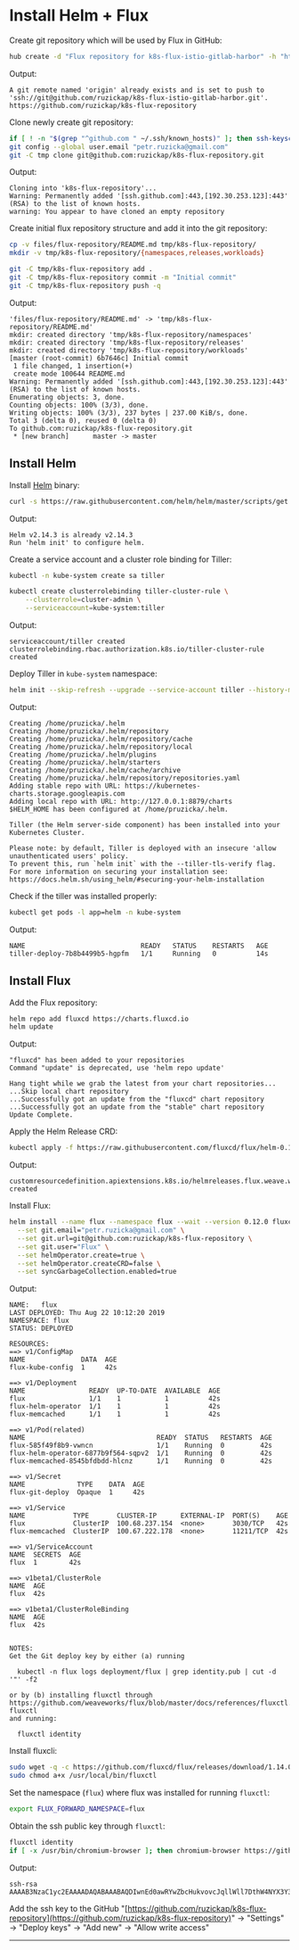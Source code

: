 # Install Helm + Flux

Create git repository which will be used by Flux in GitHub:

```bash
hub create -d "Flux repository for k8s-flux-istio-gitlab-harbor" -h "https://ruzickap.github.io/k8s-flux-istio-gitlab-harbor/" ruzickap/k8s-flux-repository
```

Output:

```text
A git remote named 'origin' already exists and is set to push to 'ssh://git@github.com/ruzickap/k8s-flux-istio-gitlab-harbor.git'.
https://github.com/ruzickap/k8s-flux-repository
```

Clone newly create git repository:

```bash
if [ ! -n "$(grep "^github.com " ~/.ssh/known_hosts)" ]; then ssh-keyscan github.com >> ~/.ssh/known_hosts 2>/dev/null; fi
git config --global user.email "petr.ruzicka@gmail.com"
git -C tmp clone git@github.com:ruzickap/k8s-flux-repository.git
```

Output:

```text
Cloning into 'k8s-flux-repository'...
Warning: Permanently added '[ssh.github.com]:443,[192.30.253.123]:443' (RSA) to the list of known hosts.
warning: You appear to have cloned an empty repository
```

Create initial flux repository structure and add it into the git repository:

```bash
cp -v files/flux-repository/README.md tmp/k8s-flux-repository/
mkdir -v tmp/k8s-flux-repository/{namespaces,releases,workloads}

git -C tmp/k8s-flux-repository add .
git -C tmp/k8s-flux-repository commit -m "Initial commit"
git -C tmp/k8s-flux-repository push -q
```

Output:

```text
'files/flux-repository/README.md' -> 'tmp/k8s-flux-repository/README.md'
mkdir: created directory 'tmp/k8s-flux-repository/namespaces'
mkdir: created directory 'tmp/k8s-flux-repository/releases'
mkdir: created directory 'tmp/k8s-flux-repository/workloads'
[master (root-commit) 6b7646c] Initial commit
 1 file changed, 1 insertion(+)
 create mode 100644 README.md
Warning: Permanently added '[ssh.github.com]:443,[192.30.253.123]:443' (RSA) to the list of known hosts.
Enumerating objects: 3, done.
Counting objects: 100% (3/3), done.
Writing objects: 100% (3/3), 237 bytes | 237.00 KiB/s, done.
Total 3 (delta 0), reused 0 (delta 0)
To github.com:ruzickap/k8s-flux-repository.git
 * [new branch]      master -> master
```

## Install Helm

Install [Helm](https://helm.sh/) binary:

```bash
curl -s https://raw.githubusercontent.com/helm/helm/master/scripts/get | bash -s -- --version v2.14.3
```

Output:

```text
Helm v2.14.3 is already v2.14.3
Run 'helm init' to configure helm.
```

Create a service account and a cluster role binding for Tiller:

```bash
kubectl -n kube-system create sa tiller

kubectl create clusterrolebinding tiller-cluster-rule \
    --clusterrole=cluster-admin \
    --serviceaccount=kube-system:tiller
```

Output:

```text
serviceaccount/tiller created
clusterrolebinding.rbac.authorization.k8s.io/tiller-cluster-rule created
```

Deploy Tiller in `kube-system` namespace:

```bash
helm init --skip-refresh --upgrade --service-account tiller --history-max 10 --wait
```

Output:

```text
Creating /home/pruzicka/.helm
Creating /home/pruzicka/.helm/repository
Creating /home/pruzicka/.helm/repository/cache
Creating /home/pruzicka/.helm/repository/local
Creating /home/pruzicka/.helm/plugins
Creating /home/pruzicka/.helm/starters
Creating /home/pruzicka/.helm/cache/archive
Creating /home/pruzicka/.helm/repository/repositories.yaml
Adding stable repo with URL: https://kubernetes-charts.storage.googleapis.com
Adding local repo with URL: http://127.0.0.1:8879/charts
$HELM_HOME has been configured at /home/pruzicka/.helm.

Tiller (the Helm server-side component) has been installed into your Kubernetes Cluster.

Please note: by default, Tiller is deployed with an insecure 'allow unauthenticated users' policy.
To prevent this, run `helm init` with the --tiller-tls-verify flag.
For more information on securing your installation see: https://docs.helm.sh/using_helm/#securing-your-helm-installation
```

Check if the tiller was installed properly:

```bash
kubectl get pods -l app=helm -n kube-system
```

Output:

```text
NAME                             READY   STATUS    RESTARTS   AGE
tiller-deploy-7b8b4499b5-hgpfm   1/1     Running   0          14s
```

## Install Flux

Add the Flux repository:

```bash
helm repo add fluxcd https://charts.fluxcd.io
helm update
```

Output:

```text
"fluxcd" has been added to your repositories
Command "update" is deprecated, use 'helm repo update'

Hang tight while we grab the latest from your chart repositories...
...Skip local chart repository
...Successfully got an update from the "fluxcd" chart repository
...Successfully got an update from the "stable" chart repository
Update Complete.
```

Apply the Helm Release CRD:

```bash
kubectl apply -f https://raw.githubusercontent.com/fluxcd/flux/helm-0.10.1/deploy-helm/flux-helm-release-crd.yaml
```

Output:

```text
customresourcedefinition.apiextensions.k8s.io/helmreleases.flux.weave.works created
```

Install Flux:

```bash
helm install --name flux --namespace flux --wait --version 0.12.0 fluxcd/flux \
  --set git.email="petr.ruzicka@gmail.com" \
  --set git.url=git@github.com:ruzickap/k8s-flux-repository \
  --set git.user="Flux" \
  --set helmOperator.create=true \
  --set helmOperator.createCRD=false \
  --set syncGarbageCollection.enabled=true
```

Output:

```text
NAME:   flux
LAST DEPLOYED: Thu Aug 22 10:12:20 2019
NAMESPACE: flux
STATUS: DEPLOYED

RESOURCES:
==> v1/ConfigMap
NAME              DATA  AGE
flux-kube-config  1     42s

==> v1/Deployment
NAME                READY  UP-TO-DATE  AVAILABLE  AGE
flux                1/1    1           1          42s
flux-helm-operator  1/1    1           1          42s
flux-memcached      1/1    1           1          42s

==> v1/Pod(related)
NAME                                 READY  STATUS   RESTARTS  AGE
flux-585f49f8b9-vwncn                1/1    Running  0         42s
flux-helm-operator-6877b9f564-sqpv2  1/1    Running  0         42s
flux-memcached-8545bfdbdd-hlcnz      1/1    Running  0         42s

==> v1/Secret
NAME             TYPE    DATA  AGE
flux-git-deploy  Opaque  1     42s

==> v1/Service
NAME            TYPE       CLUSTER-IP      EXTERNAL-IP  PORT(S)    AGE
flux            ClusterIP  100.68.237.154  <none>       3030/TCP   42s
flux-memcached  ClusterIP  100.67.222.178  <none>       11211/TCP  42s

==> v1/ServiceAccount
NAME  SECRETS  AGE
flux  1        42s

==> v1beta1/ClusterRole
NAME  AGE
flux  42s

==> v1beta1/ClusterRoleBinding
NAME  AGE
flux  42s


NOTES:
Get the Git deploy key by either (a) running

  kubectl -n flux logs deployment/flux | grep identity.pub | cut -d '"' -f2

or by (b) installing fluxctl through
https://github.com/weaveworks/flux/blob/master/docs/references/fluxctl.md#installing-fluxctl
and running:

  fluxctl identity
```

Install fluxcli:

```bash
sudo wget -q -c https://github.com/fluxcd/flux/releases/download/1.14.0/fluxctl_linux_amd64 -O /usr/local/bin/fluxctl
sudo chmod a+x /usr/local/bin/fluxctl
```

Set the namespace (`flux`) where flux was installed for running `fluxctl`:

```bash
export FLUX_FORWARD_NAMESPACE=flux
```

Obtain the ssh public key through `fluxctl`:

```bash
fluxctl identity
if [ -x /usr/bin/chromium-browser ]; then chromium-browser https://github.com/ruzickap/k8s-flux-repository/settings/keys/new & fi
```

Output:

```text
ssh-rsa AAAAB3NzaC1yc2EAAAADAQABAAABAQDIwnEd0awRYwZbcHukvovcJqllWll7DthW4NYX3Y3Kr8j/ZqgIbMJbmF2E5bwvRk0puUfSFynMVuEZUu+1KqfPhcCFjY5AzjFHQqdrvoLMeuRx9wY0lAYCwbVUqPedCwkeHOCnpgtM+I3nW3AhlotIOgdzKebR+Ox7jjke0L4cuR7IySxhQdkrdwJtq0miN3zmWu8W4LplSBs0PdQYXrl1ApBZ39fB+WPgrorwvtIgCnXYSgyfj9d50VWZjpNdnLRB1etiKHqr1uF3e5cxNyc7CKn/A5L8Dkl9Aa2JS/IHp5ErNyfGzJrkiQs1V92k37xGHPDDkhxZhtI8gvkRy/Ar
```

Add the ssh key to the GitHub "[https://github.com/ruzickap/k8s-flux-repository](https://github.com/ruzickap/k8s-flux-repository)"
-> "Settings" -> "Deploy keys" -> "Add new" -> "Allow write access"

-----
